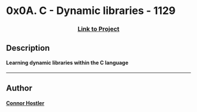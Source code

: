 # 0x0A. C - Dynamic libraries - 1129 
### <center>[Link to Project](https://github.com/chostler24/holbertonschool-low_level_programming)</center>
 ## Description
 #### Learning dynamic libraries within the C language
 ---
 ## Author
 #### [Connor Hostler](chostler24)